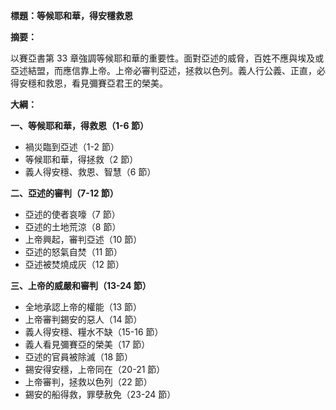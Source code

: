 **標題：等候耶和華，得安穩救恩**

**摘要：**

以賽亞書第 33 章強調等候耶和華的重要性。面對亞述的威脅，百姓不應與埃及或亞述結盟，而應信靠上帝。上帝必審判亞述，拯救以色列。義人行公義、正直，必得安穩和救恩，看見彌賽亞君王的榮美。

**大綱：**

**一、等候耶和華，得救恩（1-6 節）**
* 禍災臨到亞述（1-2 節）
* 等候耶和華，得拯救（2 節）
* 義人得安穩、救恩、智慧（6 節）

**二、亞述的審判（7-12 節）**
* 亞述的使者哀嚎（7 節）
* 亞述的土地荒涼（8 節）
* 上帝興起，審判亞述（10 節）
* 亞述的怒氣自焚（11 節）
* 亞述被焚燒成灰（12 節）

**三、上帝的威嚴和審判（13-24 節）**
* 全地承認上帝的權能（13 節）
* 上帝審判錫安的惡人（14 節）
* 義人得安穩、糧水不缺（15-16 節）
* 義人看見彌賽亞的榮美（17 節）
* 亞述的官員被除滅（18 節）
* 錫安得安穩，上帝同在（20-21 節）
* 上帝審判，拯救以色列（22 節）
* 錫安的船得救，罪孽赦免（23-24 節）